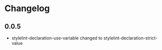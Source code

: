 # Changelog

## 0.0.5

- stylelint-declaration-use-variable changed to stylelint-declaration-strict-value
